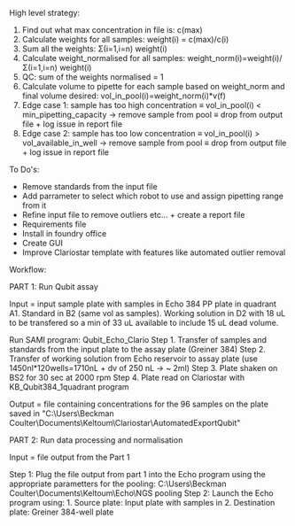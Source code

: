 High level strategy:
1. Find out what max concentration in file is: c(max)
2. Calculate weights for all samples: weight(i) = c(max)/c(i)
3. Sum all the weights: Σ(i=1,i=n) weight(i)
4. Calculate weight_normalised for all samples: weight_norm(i)=weight(i)/Σ(i=1,i=n) weight(i)
5. QC: sum of the weights normalised = 1 
6. Calculate volume to pipette for each sample based on weight_norm and final volume desired: vol_in_pool(i)=weight_norm(i)*v(f)
7. Edge case 1: sample has too high concentration ≡ vol_in_pool(i) < min_pipetting_capacity → remove sample from pool ≡ drop from output file + log issue in report file
8. Edge case 2: sample has too low concentration ≡ vol_in_pool(i) > vol_available_in_well → remove sample from pool ≡ drop from output file + log issue in report file

To Do's:
- Remove standards from the input file
- Add parrameter to select which robot to use and assign pipetting range from it 
- Refine input file to remove outliers etc... + create a report file 
- Requirements file
- Install in foundry office 
- Create GUI 
- Improve Clariostar template with features like automated outlier removal 

Workflow:

PART 1: Run Qubit assay

Input = input sample plate with samples in Echo 384 PP plate in quadrant A1. Standard in B2 (same vol as samples). Working solution in D2 with 18 uL to be transfered so a min of 33 uL available to include 15 uL dead volume.  

Run SAMI program: Qubit_Echo_Clario
Step 1. Transfer of samples and standards from the input plate to the assay plate (Greiner 384)
Step 2. Transfer of working solution from Echo reservoir to assay plate (use 1450nl*120wells=1710nL + dv of 250 nL -> ~ 2ml)
Step 3. Plate shaken on BS2 for 30 sec at 2000 rpm 
Step 4. Plate read on Clariostar with KB_Qubit384_1quadrant program

Output = file containing concentrations for the 96 samples on the plate saved in "C:\Users\Beckman Coulter\Documents\Keltoum\Clariostar\AutomatedExportQubit"

PART 2: Run data processing and normalisation 

Input = file output from the Part 1

Step 1: Plug the file output from part 1 into the Echo program using the appropriate parametters for the pooling: C:\Users\Beckman Coulter\Documents\Keltoum\Echo\NGS pooling
Step 2: Launch the Echo program using:
    1. Source plate: Input plate with samples in 
    2. Destination plate: Greiner 384-well plate 








